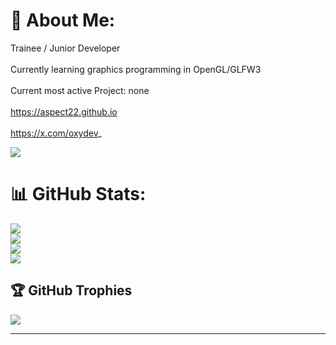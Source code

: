 # 💫 About Me:

Trainee / Junior Developer<br><br>
Currently learning graphics programming in OpenGL/GLFW3<br><br>Current most active Project: none<br><br>https://aspect22.github.io<br><br>https://x.com/oxydev_


[![](https://visitcount.itsvg.in/api?id=aspect22&icon=0&color=12)](https://visitcount.itsvg.in)

# 📊 GitHub Stats:

![](https://github-readme-stats.vercel.app/api?username=aspect22&theme=radical&hide_border=false&include_all_commits=true&count)<br/>
![](https://github-readme-streak-stats.herokuapp.com/?user=aspect22&theme=radical&hide_border=false)<br/>
![](https://github-readme-stats.vercel.app/api/top-langs/?username=aspect22&theme=radical&hide_border=false&include_all_commits=true&count_private=true&layout=compact)<br/>
![](https://github-contributor-stats.vercel.app/api?username=aspect22&limit=5&theme=radical&combine_all_yearly_contributions=true)

## 🏆 GitHub Trophies

![](https://github-profile-trophy.vercel.app/?username=aspect22&theme=radical&no-frame=false&no-bg=true&margin-w=4)

---
